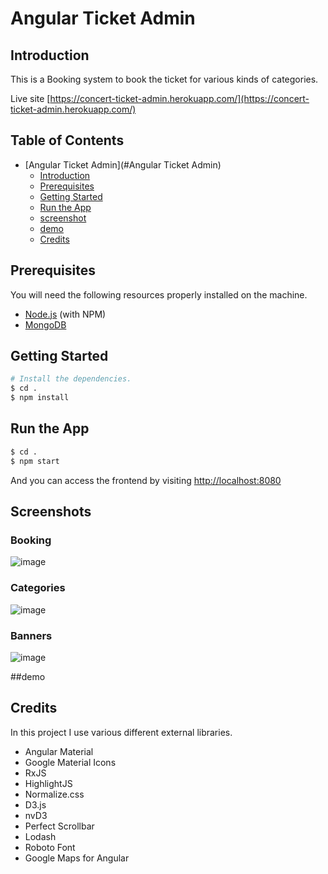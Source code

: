 # Angular Ticket Admin
## Introduction

This is a Booking system to book the ticket for various kinds of categories.

Live site [https://concert-ticket-admin.herokuapp.com/](https://concert-ticket-admin.herokuapp.com/)

## Table of Contents

   * [Angular Ticket Admin](#Angular Ticket Admin)
      * [Introduction](#introduction)
      * [Prerequisites](#Prerequisites)
      * [Getting Started](#getting-started)
      * [Run the App](#Run-the-App)
      * [screenshot](#screenshot)
      * [demo](#demo)
      * [Credits](#credits)
      
## Prerequisites

You will need the following resources properly installed on the machine.

* [Node.js](https://nodejs.org) (with NPM)
* [MongoDB](https://www.mongodb.com)

## Getting Started

```bash
# Install the dependencies.
$ cd .
$ npm install
```

## Run the App

```bash
$ cd .
$ npm start
```
And you can access the frontend by visiting [http://localhost:8080](http://localhost:8080)

## Screenshots

### Booking
![image](Angular-admin/Booking.png)

### Categories
![image](Angular-admin/Categories.png)

### Banners
![image](Angular-admin/banners.png)

##demo

## Credits

In this project I use various different external libraries.

* Angular Material
* Google Material Icons
* RxJS
* HighlightJS
* Normalize.css
* D3.js
* nvD3
* Perfect Scrollbar
* Lodash
* Roboto Font
* Google Maps for Angular
